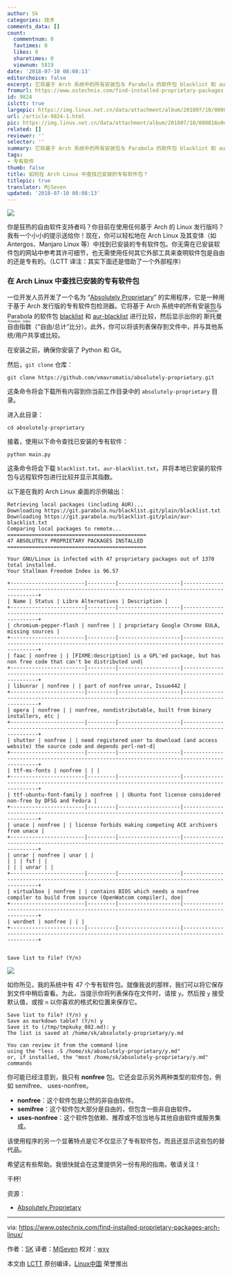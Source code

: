 ```yaml
---
author: Sk
categories: 技术
comments_data: []
count:
  commentnum: 0
  favtimes: 0
  likes: 0
  sharetimes: 0
  viewnum: 5819
date: '2018-07-10 08:08:13'
editorchoice: false
excerpt: 它将基于 Arch 系统中的所有安装包与 Parabola 的软件包 blacklist 和 aur-blacklist 进行比较，然后显示出你的斯托曼自由指数（“自由/总计”比分）。
fromurl: https://www.ostechnix.com/find-installed-proprietary-packages-arch-linux/
id: 9824
islctt: true
largepic: https://img.linux.net.cn/data/attachment/album/201807/10/080816o0dnrwvfrfdsdvxv.jpg
url: /article-9824-1.html
pic: https://img.linux.net.cn/data/attachment/album/201807/10/080816o0dnrwvfrfdsdvxv.jpg.thumb.jpg
related: []
reviewer: ''
selector: ''
summary: 它将基于 Arch 系统中的所有安装包与 Parabola 的软件包 blacklist 和 aur-blacklist 进行比较，然后显示出你的斯托曼自由指数（“自由/总计”比分）。
tags:
- 专有软件
thumb: false
title: 如何在 Arch Linux 中查找已安装的专有软件包？
titlepic: true
translator: MjSeven
updated: '2018-07-10 08:08:13'
---
```


![](/data/attachment/album/201807/10/080816o0dnrwvfrfdsdvxv.jpg)


你是狂热的自由软件支持者吗？你目前在使用任何基于 Arch 的 Linux 发行版吗？我有一个小小的提示送给你！现在，你可以轻松地在 Arch Linux 及其变体（如 Antergos、Manjaro Linux 等）中找到已安装的专有软件包。你无需在已安装软件包的网站中参考其许可细节，也无需使用任何其它外部工具来查明软件包是自由的还是专有的。（LCTT 译注：其实下面还是借助了一个外部程序）


### 在 Arch Linux 中查找已安装的专有软件包


一位开发人员开发了一个名为 “[Absolutely Proprietary](https://github.com/vmavromatis/absolutely-proprietary)” 的实用程序，它是一种用于基于 Arch 发行版的专有软件包检测器。它将基于 Arch 系统中的所有安装包与 Parabola 的软件包 [blacklist](https://git.parabola.nu/blacklist.git/plain/blacklist.txt) 和 [aur-blacklist](https://git.parabola.nu/blacklist.git/plain/aur-blacklist.txt) 进行比较，然后显示出你的<ruby> 斯托曼自由指数 <rt>  Stallman Freedom Index </rt></ruby>（“自由/总计”比分）。此外，你可以将该列表保存到文件中，并与其他系统/用户共享或比较。


在安装之前，确保你安装了 Python 和 Git。


然后，`git clone` 仓库：



```
git clone https://github.com/vmavromatis/absolutely-proprietary.git

```

这条命令将会下载所有内容到你当前工作目录中的 `absolutely-proprietary` 目录。


进入此目录：



```
cd absolutely-proprietary

```

接着，使用以下命令查找已安装的专有软件：



```
python main.py

```

这条命令将会下载 `blacklist.txt`、`aur-blacklist.txt`，并将本地已安装的软件包与远程软件包进行比较并显示其指数。


以下是在我的 Arch Linux 桌面的示例输出：



```
Retrieving local packages (including AUR)...
Downloading https://git.parabola.nu/blacklist.git/plain/blacklist.txt
Downloading https://git.parabola.nu/blacklist.git/plain/aur-blacklist.txt
Comparing local packages to remote...
=============================================
47 ABSOLUTELY PROPRIETARY PACKAGES INSTALLED
=============================================

Your GNU/Linux is infected with 47 proprietary packages out of 1370 total installed.
Your Stallman Freedom Index is 96.57

+------------------------|---------|--------------------|---------------------------------------------------------------------------------------------+
| Name | Status | Libre Alternatives | Description |
+------------------------|---------|--------------------|---------------------------------------------------------------------------------------------+
| chromium-pepper-flash | nonfree | | proprietary Google Chrome EULA, missing sources |
+------------------------|---------|--------------------|---------------------------------------------------------------------------------------------+
| faac | nonfree | | [FIXME:description] is a GPL'ed package, but has non free code that can't be distributed und|
+------------------------|---------|--------------------|---------------------------------------------------------------------------------------------+
| libunrar | nonfree | | part of nonfree unrar, Issue442 |
+------------------------|---------|--------------------|---------------------------------------------------------------------------------------------+
| opera | nonfree | | nonfree, nondistributable, built from binary installers, etc |
+------------------------|---------|--------------------|---------------------------------------------------------------------------------------------+
| shutter | nonfree | | need registered user to download (and access website) the source code and depends perl-net-d|
+------------------------|---------|--------------------|---------------------------------------------------------------------------------------------+
| ttf-ms-fonts | nonfree | | |
+------------------------|---------|--------------------|---------------------------------------------------------------------------------------------+
| ttf-ubuntu-font-family | nonfree | | Ubuntu font license considered non-free by DFSG and Fedora |
+------------------------|---------|--------------------|---------------------------------------------------------------------------------------------+
| unace | nonfree | | license forbids making competing ACE archivers from unace |
+------------------------|---------|--------------------|---------------------------------------------------------------------------------------------+
| unrar | nonfree | unar | |
| | | fsf | |
| | | unrar | |
+------------------------|---------|--------------------|---------------------------------------------------------------------------------------------+
| virtualbox | nonfree | | contains BIOS which needs a nonfree compiler to build from source (OpenWatcom compiler), doe|
+------------------------|---------|--------------------|---------------------------------------------------------------------------------------------+
| wordnet | nonfree | | |
+------------------------|---------|--------------------|---------------------------------------------------------------------------------------------+


Save list to file? (Y/n)

```

![](/data/attachment/album/201807/10/080818k88t8g88o83vq1t1.png)


如你所见，我的系统中有 47 个专有软件包。就像我说的那样，我们可以将它保存到文件中稍后查看。为此，当提示你将列表保存在文件时，请按 `y`。然后按 `y` 接受默认值，或按 `n` 以你喜欢的格式和位置来保存它。



```
Save list to file? (Y/n) y
Save as markdown table? (Y/n) y
Save it to (/tmp/tmpkuky_082.md): y
The list is saved at /home/sk/absolutely-proprietary/y.md

You can review it from the command line
using the "less -S /home/sk/absolutely-proprietary/y.md"
or, if installed, the "most /home/sk/absolutely-proprietary/y.md" commands

```

你可能已经注意到，我只有 **nonfree** 包。它还会显示另外两种类型的软件包，例如 semifree、 uses-nonfree。


* **nonfree**：这个软件包是公然的非自由软件。
* **semifree**：这个软件包大部分是自由的，但包含一些非自由软件。
* **uses-nonfree**：这个软件包依赖、推荐或不恰当地与其他自由软件或服务集成。


该使用程序的另一个显著特点是它不仅显示了专有软件包，而且还显示这些包的替代品。


希望这有些帮助。我很快就会在这里提供另一份有用的指南。敬请关注！


干杯!


资源：


* [Absolutely Proprietary](https://github.com/vmavromatis/absolutely-proprietary)




---


via: <https://www.ostechnix.com/find-installed-proprietary-packages-arch-linux/>


作者：[SK](https://www.ostechnix.com/author/sk/) 译者：[MjSeven](https://github.com/MjSeven) 校对：[wxy](https://github.com/wxy)


本文由 [LCTT](https://github.com/LCTT/TranslateProject) 原创编译，[Linux中国](https://linux.cn/) 荣誉推出